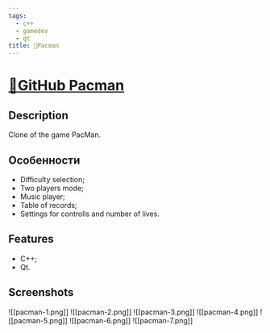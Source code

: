 ```yaml
---
tags:
  - c++
  - gamedev
  - qt
title: 👻Pacman
---
```

# [👻GitHub Pacman](https://github.com/Kanzu32/pacman)

## Description
Clone of the game PacMan.

## Особенности
* Difficulty selection;
* Two players mode;
* Music player;
* Table of records;
* Settings for controlls and number of lives.

## Features
* C++;
* Qt.

## Screenshots
![[pacman-1.png]]
![[pacman-2.png]]
![[pacman-3.png]]
![[pacman-4.png]]
![[pacman-5.png]]
![[pacman-6.png]]
![[pacman-7.png]]